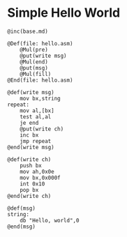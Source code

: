 # Simple Hello World

```
@inc(base.md)
```

```
@Def(file: hello.asm)
	@Mul(pre)
	@put(write msg)
	@Mul(end)
	@put(msg)
	@Mul(fill)
@End(file: hello.asm)
```

```
@def(write msg)
	mov bx,string
repeat:
	mov al,[bx]
	test al,al
	je end
	@put(write ch)
	inc bx
	jmp repeat
@end(write msg)
```

```
@def(write ch)
	push bx
	mov ah,0x0e
	mov bx,0x000f
	int 0x10
	pop bx
@end(write ch)
```

```
@def(msg)
string:
	db "Hello, world",0
@end(msg)
```

